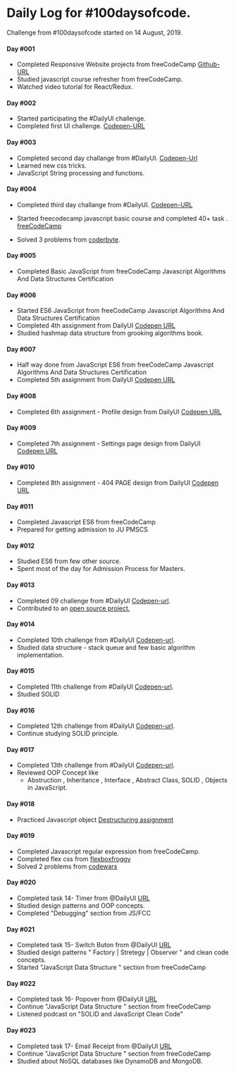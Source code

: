 # Daily Log for #100daysofcode.

Challenge from #100daysofcode started on 14 August, 2019.

#### Day #001

- Completed Responsive Website projects from freeCodeCamp [Github-URL](https://github.com/emon535/freeCodeCamp_responsive_web)
- Studied javascript course refresher from freeCodeCamp.
- Watched video tutorial for React/Redux.

#### Day #002

- Started participating the #DailyUI challenge.
- Completed first UI challenge. [Codepen-URL](https://codepen.io/emon535/pen/QWLNbrm)

#### Day #003

- Completed second day challange from #DailyUI. [Codepen-Url](https://codepen.io/emon535/pen/jONqLQV)
- Learned new css tricks.
- JavaScript String processing and functions.

#### Day #004

- Completed third day challange from #DailyUI. [Codepen-URL](https://codepen.io/emon535/full/yLBJYbw)
- Started freecodecamp javascript basic course and completed 40+ task . [freeCodeCamp](https://learn.freecodecamp.org/javascript-algorithms-and-data-structures/basic-javascript/use-bracket-notation-to-find-the-first-character-in-a-string)

- Solved 3 problems from [coderbyte](https://coderbyte.com/).

#### Day #005

- Completed Basic JavaScript from freeCodeCamp Javascript Algorithms And Data Structures Certification

#### Day #006

- Started ES6 JavaScript from freeCodeCamp Javascript Algorithms And Data Structures Certification
- Completed 4th assignment from DailyUI [ Codepen URL](https://codepen.io/emon535/pen/xxKEKra)
- Studied hashmap data structure from grooking algorithms book.

#### Day #007

- Half way done from JavaScript ES6 from freeCodeCamp Javascript Algorithms And Data Structures Certification
- Completed 5th assignment from DailyUI [ Codepen URL](https://codepen.io/emon535/pen/xxKEKra)

#### Day #008

- Completed 6th assignment - Profile design from DailyUI [ Codepen URL](https://codepen.io/emon535/pen/jONVYNv)

#### Day #009

- Completed 7th assignment - Settings page design from DailyUI [ Codepen URL](https://codepen.io/emon535/full/MWgbMPB)

#### Day #010

- Completed 8th assignment - 404 PAGE design from DailyUI [ Codepen URL](https://codepen.io/emon535/full/oNvBMLJ)

#### Day #011

- Completed Javascript ES6 from freeCodeCamp
- Prepared for getting admission to JU PMSCS

#### Day #012

- Studied ES6 from few other source.
- Spent most of the day for Admission Process for Masters.

#### Day #013

- Completed 09 challenge from #DailyUI [Codepen-url](https://codepen.io/emon535/full/wvwJjRm).
- Contributed to an [ open source project. ](https://github.com/open-source-developers/front-end)

#### Day #014

- Completed 10th challenge from #DailyUI [Codepen-url](https://codepen.io/emon535/full/bGbWBMz).
- Studied data structure - stack queue and few basic algorithm implementation.

#### Day #015

- Completed 11th challenge from #DailyUI [Codepen-url](https://codepen.io/emon535/full/bGbWBMz).
- Studied SOLID

#### Day #016

- Completed 12th challenge from #DailyUI [Codepen-url](https://codepen.io/emon535/pen/BaBZqvV).
- Continue studying SOLID principle.

#### Day #017

- Completed 13th challenge from #DailyUI [Codepen-url](https://codepen.io/emon535/pen/pozryYY).
- Reviewed OOP Concept like
  - Abstruction , Inheritance , Interface , Abstract Class, SOLID , Objects in JavaScript.

#### Day #018

- Practiced Javascript object [Destructuring assignment](https://javascript.info/destructuring-assignment)

#### Day #019

- Completed Javascript regular expression from freeCodeCamp.
- Completed flex css from [flexboxfroggy](https://flexboxfroggy.com/)
- Solved 2 problems from [codewars](https://www.codewars.com/users/emon535)

#### Day #020

- Completed task 14- Timer from @DailyUI [URL](https://codepen.io/emon535/pen/yLBoRRG)
- Studied design patterns and OOP concepts.
- Completed "Debugging" section from JS/FCC

#### Day #021

- Completed task 15- Switch Buton from @DailyUI [URL](https://codepen.io/emon535/pen/ExYwdZO)
- Studied design patterns " Factory | Stretegy | Observer " and clean code concepts.
- Started "JavaScript Data Structure " section from freeCodeCamp



#### Day #022

- Completed task 16- Popover from @DailyUI [URL](https://codepen.io/emon535/pen/zYOPEye)
- Continue "JavaScript Data Structure " section from freeCodeCamp
- Listened podcast on "SOLID and JavaScript Clean Code"


#### Day #023
- Completed task 17- Email Receipt from @DailyUI [URL](https://codepen.io/emon535/pen/WNeXPrx)
- Continue "JavaScript Data Structure " section from freeCodeCamp
- Studied about NoSQL databases like DynamoDB and MongoDB.
